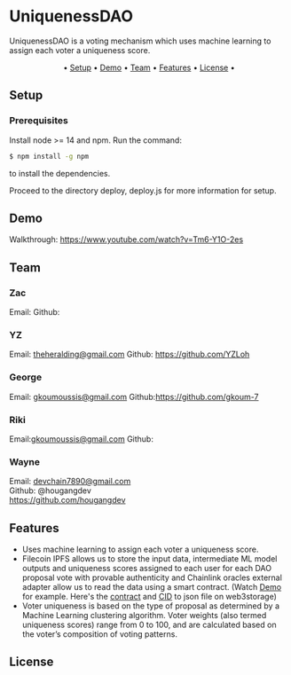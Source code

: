 # UniquenessDAO

UniquenessDAO is a voting mechanism which uses machine learning to assign each voter a uniqueness score.


<p align="center">•
  <a href="#setup">Setup</a> •
  <a href="#demo">Demo</a> •
  <a href="#team">Team</a> •
  <a href="#features">Features</a> •
  <a href="#license">License</a> •
</p>

## Setup

### Prerequisites
Install node >= 14 and npm. Run the command:

```bash
$ npm install -g npm
```
to install the dependencies.

Proceed to the directory deploy, deploy.js for more information for setup.

## Demo
Walkthrough: https://www.youtube.com/watch?v=Tm6-Y1O-2es
## Team

### Zac
Email: 
Github:

### YZ
Email: theheralding@gmail.com
Github: https://github.com/YZLoh

### George
Email: gkoumoussis@gmail.com
Github:https://github.com/gkoum-7

### Riki
Email:gkoumoussis@gmail.com
Github:

### Wayne
Email: devchain7890@gmail.com <br/>
Github: @hougangdev <br/> 
https://github.com/hougangdev

## Features
- Uses machine learning to assign each voter a uniqueness score.
- Filecoin IPFS allows us to store the input data, intermediate ML model outputs and uniqueness scores assigned to each user for each DAO proposal vote with provable authenticity and Chainlink oracles external adapter allow us to read the data using a smart contract. (Watch <a href="#demo">Demo</a> for example. Here's the [contract](https://github.com/UniquenessDAO/SnapshotData/blob/master/contracts/getScoreREMIX_IDE.sol) and [CID](https://bafybeibhgwglemzhwhhxce3je3wyo4jksl7uu5hmttmwuvnyele6umkdhq.ipfs.dweb.link/testaddress.json) to json file on web3storage) <br/>
- Voter uniqueness is based on the type of proposal as determined by a Machine Learning clustering algorithm. Voter weights (also termed uniqueness scores) range from 0 to 100, and are calculated based on the voter’s composition of voting patterns.



## License
